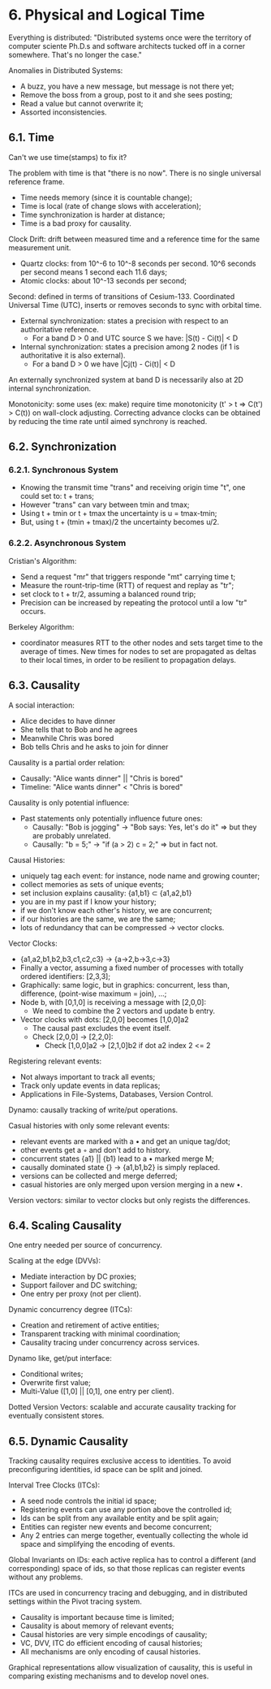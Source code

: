 # 6. Physical and Logical Time

Everything is distributed: "Distributed systems once were the territory of computer sciente Ph.D.s and software architects tucked off in a corner somewhere. That's no longer the case."

Anomalies in Distributed Systems:
- A buzz, you have a new message, but message is not there yet;
- Remove the boss from a group, post to it and she sees posting;
- Read a value but cannot overwrite it;
- Assorted inconsistencies.

## 6.1. Time

Can't we use time(stamps) to fix it?

The problem with time is that "there is no now". There is no single universal reference frame.

- Time needs memory (since it is countable change);
- Time is local (rate of change slows with acceleration);
- Time synchronization is harder at distance;
- Time is a bad proxy for causality.

Clock Drift: drift between measured time and a reference time for the same measurement unit.
- Quartz clocks: from 10^-6 to 10^-8 seconds per second. 10^6 seconds per second means 1 second each 11.6 days;
- Atomic clocks: about 10^-13 seconds per second;

Second: defined in terms of transitions of Cesium-133. Coordinated Universal Time (UTC), inserts or removes seconds to sync with orbital time.

- External synchronization: states a precision with respect to an authoritative reference.
  - For a band D > 0 and UTC source S we have: |S(t) - Ci(t)| < D
- Internal synchronization: states a precision among 2 nodes (if 1 is authoritative it is also external).
  - For a band D > 0 we have |Cj(t) - Ci(t)| < D

An externally synchronized system at band D is necessarily also at 2D internal synchronization.

Monotonicity: some uses (ex: make) require time monotonicity (t' > t => C(t') > C(t)) on wall-clock adjusting. Correcting advance clocks can be obtained by reducing the time rate until aimed synchrony is reached.

## 6.2. Synchronization

### 6.2.1. Synchronous System

- Knowing the transmit time "trans" and receiving origin time "t", one could set to: t + trans;
- However "trans" can vary between tmin and tmax;
- Using t + tmin or t + tmax the uncertainty is u = tmax-tmin;
- But, using t + (tmin + tmax)/2 the uncertainty becomes u/2.

### 6.2.2. Asynchronous System

Cristian's Algorithm:
- Send a request "mr" that triggers responde "mt" carrying time t;
- Measure the rount-trip-time (RTT) of request and replay as "tr";
- set clock to t + tr/2, assuming a balanced round trip;
- Precision can be increased by repeating the protocol until a low "tr" occurs.

Berkeley Algorithm:
- coordinator measures RTT to the other nodes and sets target time to the average of times. New times for nodes to set are propagated as deltas to their local times, in order to be resilient to propagation delays.

## 6.3. Causality

A social interaction:
- Alice decides to have dinner
- She tells that to Bob and he agrees
- Meanwhile Chris was bored
- Bob tells Chris and he asks to join for dinner

Causality is a partial order relation:
- Causally: "Alice wants dinner" || "Chris is bored"
- Timeline: "Alice wants dinner" < "Chris is bored"

Causality is only potential influence:
- Past statements only potentially influence future ones:
  - Causally: "Bob is jogging" -> "Bob says: Yes, let's do it" => but they are probably unrelated.
  - Causally: "b = 5;" -> "if (a > 2) c = 2;" => but in fact not.

Causal Histories: 
- uniquely tag each event: for instance, node name and growing counter;
- collect memories as sets of unique events;
- set inclusion explains causality: {a1,b1} ⊂ {a1,a2,b1}
- you are in my past if I know your history;
- if we don't know each other's history, we are concurrent;
- if our histories are the same, we are the same;
- lots of redundancy that can be compressed -> vector clocks.

Vector Clocks:
- {a1,a2,b1,b2,b3,c1,c2,c3} -> {a→2,b→3,c→3}
- Finally a vector, assuming a fixed number of processes with totally ordered identifiers: [2,3,3];
- Graphically: same logic, but in graphics: concurrent, less than, difference, (point-wise maximum = join), ...;
- Node b, with [0,1,0] is receiving a message with [2,0,0]:
  - We need to combine the 2 vectors and update b entry.
- Vector clocks with dots: [2,0,0] becomes [1,0,0]a2
  - The causal past excludes the event itself.
  - Check [2,0,0] -> [2,2,0]:
    - Check [1,0,0]a2 -> [2,1,0]b2 if dot a2 index 2 <= 2

Registering relevant events:
- Not always important to track all events;
- Track only update events in data replicas;
- Applications in File-Systems, Databases, Version Control.

Dynamo: causally tracking of write/put operations.

Casual histories with only some relevant events:
- relevant events are marked with a • and get an unique tag/dot;
- other events get a ◦ and don't add to history.
- concurrent states {a1} || {b1} lead to a • marked merge M;
- causally dominated state {} -> {a1,b1,b2} is simply replaced.
- versions can be collected and merge deferred;
- casual histories are only merged upon version merging in a new •.

Version vectors: similar to vector clocks but only regists the differences.

## 6.4. Scaling Causality

One entry needed per source of concurrency.

Scaling at the edge (DVVs):
- Mediate interaction by DC proxies;
- Support failover and DC switching;
- One entry per proxy (not per client).

Dynamic concurrency degree (ITCs):
- Creation and retirement of active entities;
- Transparent tracking with minimal coordination;
- Causality tracing under concurrency across services.

Dynamo like, get/put interface:
- Conditional writes;
- Overwrite first value;
- Multi-Value ([1,0] || [0,1], one entry per client).

Dotted Version Vectors: scalable and accurate causality tracking for eventually consistent stores.

## 6.5. Dynamic Causality

Tracking causality requires exclusive access to identities. To avoid preconfiguring identities, id space can be split and joined.

Interval Tree Clocks (ITCs):
- A seed node controls the initial id space;
- Registering events can use any portion above the controlled id;
- Ids can be split from any available entity and be split again;
- Entities can register new events and become concurrent;
- Any 2 entries can merge together, eventually collecting the whole id space and simplifying the encoding of events.

Global Invariants on IDs: each active replica has to control a different (and corresponding) space of ids, so that those replicas can register events without any problems.

ITCs are used in concurrency tracing and debugging, and in distributed settings within the Pivot tracing system.

- Causality is important because time is limited;
- Causality is about memory of relevant events;
- Causal histories are very simple encodings of causality;
- VC, DVV, ITC do efficient encoding of causal histories;
- All mechanisms are only encoding of causal histories.

Graphical representations allow visualization of causality, this is useful in comparing existing mechanisms and to develop novel ones.